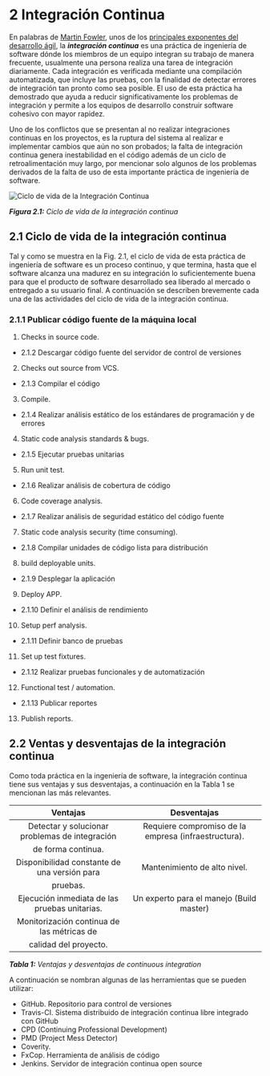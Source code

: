 # 2 Integración Continua
En palabras de [Martin Fowler](http://www.martinfowler.com/aboutMe.html), unos de los [principales exponentes del desarrollo ágil](http://www.agilemanifesto.org/), la _**integración continua**_ es una práctica de ingeniería de software dónde los miembros de un equipo integran su trabajo de manera frecuente, usualmente una persona realiza una tarea de integración diariamente. Cada integración es verificada mediante una compilación automatizada, que incluye las pruebas, con la finalidad de detectar errores de integración tan pronto como sea posible. El uso de esta práctica ha demostrado que ayuda a reducir significativamente los problemas de integración y permite a los equipos de desarrollo construir software cohesivo con mayor rapidez.

Uno de los conflictos que se presentan al no realizar integraciones continuas en los proyectos, es la ruptura del sistema al realizar e implementar cambios que aún no son probados; la falta de integración continua genera inestabilidad en el código además de un ciclo de retroalimentación muy largo, por mencionar solo algunos de los problemas derivados de la falta de uso de esta importante práctica de ingeniería de software.

![Ciclo de vida de la Integración Continua](images/Continuousintegration.jpg)

_**Figura 2.1:** Ciclo de vida de la integración continua_

## 2.1 Ciclo de vida de la integración continua
Tal y como se muestra en la Fig. 2.1, el ciclo de vida de esta práctica de ingeniería de software es un proceso continuo, y que termina, hasta que el software alcanza una madurez en su integración lo suficientemente buena para que el producto de software desarrollado sea liberado al mercado o entregado a su usuario final. A continuación se describen brevemente cada una de las actividades del ciclo de vida de la integración continua.

### 2.1.1 Publicar código fuente de la máquina local
1. Checks in source code.
* 2.1.2 Descargar código fuente del servidor de control de versiones
2. Checks out source from VCS.
* 2.1.3 Compilar el código
3. Compile.
* 2.1.4 Realizar análisis estático de los estándares de programación y de errores
4. Static code analysis standards & bugs.
* 2.1.5 Ejecutar pruebas unitarias
5. Run unit test.
* 2.1.6 Realizar análisis de cobertura de código
6. Code coverage analysis.
* 2.1.7 Realizar análisis de seguridad estático del código fuente
7. Static code analysis security (time consuming).
* 2.1.8 Compilar unidades de código lista para distribución
8. build deployable units.
* 2.1.9 Desplegar la aplicación
9. Deploy APP.
* 2.1.10 Definir el análisis de rendimiento
10. Setup perf analysis.
* 2.1.11 Definir banco de pruebas
11. Set up test fixtures.
* 2.1.12 Realizar pruebas funcionales y de automatización
12. Functional test / automation.
* 2.1.13 Publicar reportes
13. Publish reports.

## 2.2 Ventas y desventajas de la integración continua
Como toda práctica en la ingeniería de software, la integración continua tiene sus ventajas y sus desventajas, a continuación en la Tabla 1 se mencionan las más relevantes.


| Ventajas                                      |                     Desventajas                       |
| :-------:                                     |                    :-------:                          |
|Detectar y solucionar problemas de integración |Requiere compromiso de la empresa (infraestructura).   |
| de forma continua.                            |                                                       |
|Disponibilidad constante de una versión para   |Mantenimiento de alto nivel.                           |
| pruebas.                                      |                                                       |
|Ejecución inmediata de las pruebas unitarias.  |Un experto para el manejo (Build master)               |
|Monitorización continua de las métricas de     |                                                       |
|calidad del proyecto.                          |                                                       |

_**Tabla 1:** Ventajas y desventajas de continuous integration_


A continuación se nombran algunas de las herramientas que se pueden utilizar:

* GitHub. Repositorio para control de versiones
* Travis-CI. Sistema distribuido de integración continua libre integrado con GitHub
* CPD (Continuing Professional Development)
* PMD (Project Mess Detector)
* Coverity. 
* FxCop. Herramienta de análisis de código
* Jenkins. Servidor de integración continua open source

